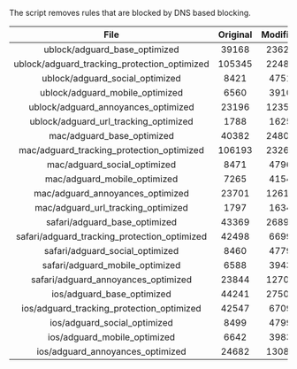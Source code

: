 The script removes rules that are blocked by DNS based blocking.


| File | Original | Modified |
|:----:|:-----:|:-----:|
| ublock/adguard_base_optimized | 39168 | 23622 |
| ublock/adguard_tracking_protection_optimized | 105345 | 22484 |
| ublock/adguard_social_optimized | 8421 | 4751 |
| ublock/adguard_mobile_optimized | 6560 | 3910 |
| ublock/adguard_annoyances_optimized | 23196 | 12353 |
| ublock/adguard_url_tracking_optimized | 1788 | 1625 |
| mac/adguard_base_optimized | 40382 | 24805 |
| mac/adguard_tracking_protection_optimized | 106193 | 23261 |
| mac/adguard_social_optimized | 8471 | 4796 |
| mac/adguard_mobile_optimized | 7265 | 4154 |
| mac/adguard_annoyances_optimized | 23701 | 12615 |
| mac/adguard_url_tracking_optimized | 1797 | 1634 |
| safari/adguard_base_optimized | 43369 | 26899 |
| safari/adguard_tracking_protection_optimized | 42498 | 6699 |
| safari/adguard_social_optimized | 8460 | 4779 |
| safari/adguard_mobile_optimized | 6588 | 3943 |
| safari/adguard_annoyances_optimized | 23844 | 12700 |
| ios/adguard_base_optimized | 44241 | 27504 |
| ios/adguard_tracking_protection_optimized | 42547 | 6709 |
| ios/adguard_social_optimized | 8499 | 4799 |
| ios/adguard_mobile_optimized | 6642 | 3983 |
| ios/adguard_annoyances_optimized | 24682 | 13088 |